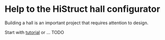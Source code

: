 
# Help to the HiStruct hall configurator

Building a hall is an important project that requires attention to design.

Start with [tutorial](/tutorial/step01.md) or ... TODO
